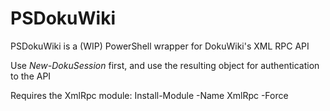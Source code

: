 # PSDokuWiki
PSDokuWiki is a (WIP) PowerShell wrapper for DokuWiki's XML RPC API

Use *New-DokuSession* first, and use the resulting object for authentication to the API

Requires the XmlRpc module:
  Install-Module -Name XmlRpc -Force
